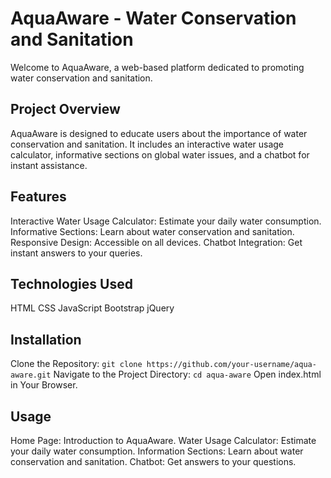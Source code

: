 # AquaAware - Water Conservation and Sanitation
Welcome to AquaAware, a web-based platform dedicated to promoting water conservation and sanitation.

## Project Overview
AquaAware is designed to educate users about the importance of water conservation and sanitation. It includes an interactive water usage calculator, informative sections on global water issues, and a chatbot for instant assistance.

## Features
Interactive Water Usage Calculator: Estimate your daily water consumption.
Informative Sections: Learn about water conservation and sanitation.
Responsive Design: Accessible on all devices.
Chatbot Integration: Get instant answers to your queries.

## Technologies Used
HTML
CSS
JavaScript
Bootstrap
jQuery

## Installation
Clone the Repository: `git clone https://github.com/your-username/aqua-aware.git`
Navigate to the Project Directory: `cd aqua-aware`
Open index.html in Your Browser.

## Usage
Home Page: Introduction to AquaAware.
Water Usage Calculator: Estimate your daily water consumption.
Information Sections: Learn about water conservation and sanitation.
Chatbot: Get answers to your questions.
